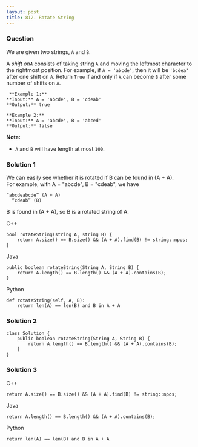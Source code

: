 ```yaml
---
layout: post
title: 812. Rotate String
---
```

### Question
We are given two strings, `A` and `B`.

A _shift on`A`_ consists of taking string `A` and moving the leftmost
character to the rightmost position. For example, if `A = 'abcde'`, then it
will be `'bcdea'` after one shift on `A`. Return `True` if and only if `A` can
become `B` after some number of shifts on `A`.

    
    
     **Example 1:**
    **Input:** A = 'abcde', B = 'cdeab'
    **Output:** true
    
    **Example 2:**
    **Input:** A = 'abcde', B = 'abced'
    **Output:** false
    

**Note:**

  * `A` and `B` will have length at most `100`.

### Solution 1
We can easily see whether it is rotated if B can be found in (A + A).  
For example, with A = "abcde", B = "cdeab", we have

    
    
    “abcdeabcde” (A + A)
      “cdeab” (B)
    

B is found in (A + A), so B is a rotated string of A.

C++

    
    
    bool rotateString(string A, string B) {                
        return A.size() == B.size() && (A + A).find(B) != string::npos;
    }    
    

Java

    
    
    public boolean rotateString(String A, String B) {
        return A.length() == B.length() && (A + A).contains(B);
    }
    

Python

    
    
    def rotateString(self, A, B):        
        return len(A) == len(B) and B in A + A
    


### Solution 2
    
    
    class Solution {
        public boolean rotateString(String A, String B) {
            return A.length() == B.length() && (A + A).contains(B);
        }
    }
    


### Solution 3
C++

    
    
    return A.size() == B.size() && (A + A).find(B) != string::npos;
    

Java

    
    
    return A.length() == B.length() && (A + A).contains(B);
    

Python

    
    
    return len(A) == len(B) and B in A + A
    



